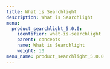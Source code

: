 ```yaml
---
title: What is Searchlight
description: What is Searchlight
menu:
  product_searchlight_5.0.0:
    identifier: what-is-searchlight
    parent: concepts
    name: What is Searchlight
    weight: 10
menu_name: product_searchlight_5.0.0
---
```


